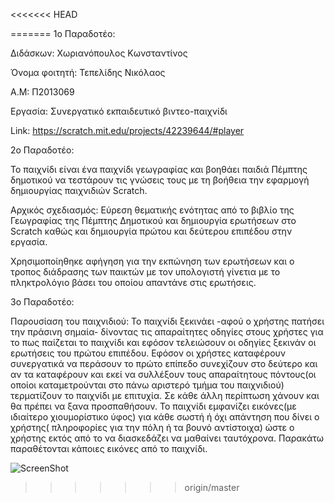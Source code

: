 <<<<<<< HEAD



=======
 1o Παραδοτέο: 
 
Διδάσκων: Χωριανόπουλος Κωνσταντίνος

Όνομα φοιτητή: Τεπελίδης Νικόλαος

Α.Μ: Π2013069

Εργασία: Συνεργατικό εκπαιδευτικό βιντεο-παιχνίδι

Link: https://scratch.mit.edu/projects/42239644/#player



2ο Παραδοτέο:

Το παιχνίδι είναι ένα παιχνίδι γεωγραφίας και βοηθάει παιδιά Πέμπτης δημοτικού να τεστάρουν τις γνώσεις τους με τη βοήθεια την εφαρμογή δημιουργίας παιχνιδιών Scratch. 

Αρχικός σχεδιασμός: Εύρεση θεματικής ενότητας από το βιβλίο της Γεωγραφίας της Πέμπτης Δημοτικού και δημιουργία ερωτήσεων στο Scratch καθώς και δημιουργία πρώτου και δεύτερου επιπέδου στην εργασία.

Χρησιμοποίηθηκε αφήγηση για την εκπώνηση των ερωτήσεων και ο τροπος διάδρασης των παικτών με τον υπολογιστή γίνετια με το πληκτρολόγιο βάσει του οποίου απαντάνε στις ερωτήσεις.

3ο Παραδοτέο:

Παρουσίαση του παιχνιδιού: Το παιχνίδι ξεκινάει -αφού ο χρήστης πατήσει την πράσινη σημαία- δίνοντας τις απαραίτητες οδηγίες στους χρήστες για το πως παίζεται το παιχνίδι και εφόσον τελειώσουν οι οδηγίες ξεκινάν οι ερωτήσεις του πρώτου επιπέδου. Εφόσον οι χρήστες καταφέρουν συνεργατικά να περάσουν το πρώτο επίπεδο συνεχίζουν στο δεύτερο και αν τα καταφέρουν και εκεί να συλλέξουν τους απαραίτητους πόντους(οι οποίοι καταμετρούνται στο πάνω αριστερό τμήμα του παιχνιδιού) τερματίζουν το παιχνίδι με επιτυχία. Σε κάθε άλλη περίπτωση χάνουν και θα πρέπει να ξανα προσπαθήσουν. Το παιχνίδι εμφανίζει εικόνες(με ιδιαίτερο χιουμορίστικο ύφος) για κάθε σωστή ή όχι απάντηση που δίνει ο χρήστης( πληροφορίες για την πόλη ή τα βουνό αντίστοιχα) ώστε ο χρήστης εκτός από το να διασκεδάζει να μαθαίνει ταυτόχρονα. Παρακάτω παραθέτονται κάποιες εικόνες από το παιχνίδι.

![ScreenShot](https://www.dropbox.com/s/vlp05xu3nkdccwq/Screenshot_16.png?dl=0)
>>>>>>> origin/master
